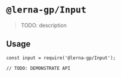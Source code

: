 # `@lerna-gp/Input`

> TODO: description

## Usage

```
const input = require('@lerna-gp/Input');

// TODO: DEMONSTRATE API
```
